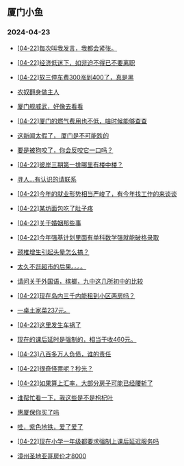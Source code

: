 ## 厦门小鱼 
### 2024-04-23

+ [[04-22]每次叫我发言，我都会紧张。](http://bbs.xmfish.com/read-htm-tid-18179852.html)

+ [[04-22]经济低迷下，如非迫不得已不要离职](http://bbs.xmfish.com/read-htm-tid-18180050.html)

+ [[04-22]软三停车费300涨到400了，真是黑](http://bbs.xmfish.com/read-htm-tid-18179995.html)

+ [农奴翻身做主人](http://bbs.xmfish.com/read-htm-tid-18179977.html)

+ [厦门舰威武，好像去看看](http://bbs.xmfish.com/read-htm-tid-18180044.html)

+ [[04-22]厦门的燃气费用也不低，啥时候能够查查](http://bbs.xmfish.com/read-htm-tid-18179917.html)

+ [这新闻太假了， 厦门是不可能跌的](http://bbs.xmfish.com/read-htm-tid-18180207.html)

+ [要是被狗咬了，你会反咬它一口吗？](http://bbs.xmfish.com/read-htm-tid-18179833.html)

+ [[04-22]彼岸三期第一排哪里有楼中楼？](http://bbs.xmfish.com/read-htm-tid-18180092.html)

+ [寻人…有认识的请联系](http://bbs.xmfish.com/read-htm-tid-18179912.html)

+ [[04-22]今年的就业形势相当严峻了，有今年找工作的来谈谈](http://bbs.xmfish.com/read-htm-tid-18180199.html)

+ [[04-22]某坊面包吃了肚子疼](http://bbs.xmfish.com/read-htm-tid-18179968.html)

+ [[04-22]关于婚姻那些事](http://bbs.xmfish.com/read-htm-tid-18180260.html)

+ [[04-22]今年强基计划里面有单科数学强就能破格录取](http://bbs.xmfish.com/read-htm-tid-18179986.html)

+ [颈椎增生引起头晕怎么搞？](http://bbs.xmfish.com/read-htm-tid-18180006.html)

+ [太久不逛超市的后果。。。。](http://bbs.xmfish.com/read-htm-tid-18180267.html)

+ [请问关于外国语，槟榔，九中这几所初中的比较](http://bbs.xmfish.com/read-htm-tid-18180062.html)

+ [[04-22]现在岛内三千内能租到小区两房吗？](http://bbs.xmfish.com/read-htm-tid-18180286.html)

+ [一桌土家菜237元。](http://bbs.xmfish.com/read-htm-tid-18180338.html)

+ [[04-22]这里发生车祸了](http://bbs.xmfish.com/read-htm-tid-18180191.html)

+ [现在的课后延时是强制的，相当于收460元。](http://bbs.xmfish.com/read-htm-tid-18180380.html)

+ [[04-23]八百多万人负债，谁的责任](http://bbs.xmfish.com/read-htm-tid-18180400.html)

+ [[04-22]很奇怪票呢？秒光？](http://bbs.xmfish.com/read-htm-tid-18180169.html)

+ [[04-22]如果算上汇率，大部分房子可能已经腰斩了](http://bbs.xmfish.com/read-htm-tid-18180377.html)

+ [谁帮忙看一下，我这些是不是枸杞叶](http://bbs.xmfish.com/read-htm-tid-18180339.html)

+ [惠厦保你买了吗](http://bbs.xmfish.com/read-htm-tid-18180454.html)

+ [哇，紫色地铁，爱了爱了](http://bbs.xmfish.com/read-htm-tid-18180465.html)

+ [[04-22]现在小学一年级都要求强制上课后延迟服务吗](http://bbs.xmfish.com/read-htm-tid-18180344.html)

+ [漳州圣地亚哥房价才8000](http://bbs.xmfish.com/read-htm-tid-18180390.html)


